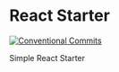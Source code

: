 React Starter
=================
[![Conventional Commits](https://img.shields.io/badge/Conventional%20Commits-1.0.0-yellow.svg)](https://conventionalcommits.org)

Simple React Starter
